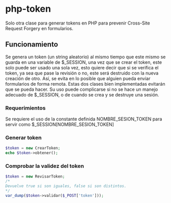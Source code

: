 # php-token
Solo otra clase para generar tokens en PHP para prevenir Cross-Site Request Forgery en formularios.

## Funcionamiento

Se genera un token (un string aleatorio) al mismo tiempo que este mismo se guarda en una variable de $_SESSION, una vez que se crear el token, este solo puede ser usado una sola vez, esto quiere decir que si se verifica el token, ya sea que pase la revisión o no, este será destruido con la nueva creación de otro. Así, se evita en lo posible que alguien pueda enviar formularios de forma remota. Estas dos clases bien implementadas evitarán que se pueda hacer. Su uso puede complicarse si no se hace un manejo adecuado de $_SESSION, o de cuando se crea y se destruye una sesión.  

### Requerimientos

Se requiere el uso de la constante definida NOMBRE_SESION_TOKEN para servir como $_SESSION[NOMBRE_SESION_TOKEN]

### Generar token

```php
$token = new CrearToken;
echo $token->obtener();
```

### Comprobar la validez del token

```php
$token = new RevisarToken;
/*
Devuelve true si son iguales, false si son distintos.
*/
var_dump($token->validar($_POST['token']));
```